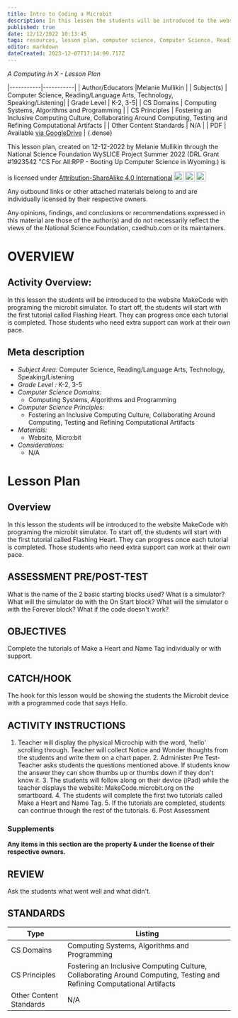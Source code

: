 ```yaml
---
title: Intro to Coding a Microbit
description: In this lesson the students will be introduced to the website MakeCode with programing the microbit simulator. To start off, the students will start with the first tutorial called Flashing Heart. They can progress once each tutorial is completed. Those students who need extra support can work at their own pace.
published: true
date: 12/12/2022 10:13:45
tags: resources, lesson plan, computer science, Computer Science, Reading/Language Arts, Technology, Speaking/Listening 
editor: markdown
dateCreated: 2023-12-07T17:14:09.717Z
---
```

*A Computing in X - Lesson Plan*

|-----------|-----------|
| Author/Educators |Melanie Mullikin |
| Subject(s) | Computer Science, Reading/Language Arts, Technology, Speaking/Listening|
| Grade Level | K-2, 3-5|
| CS Domains | Computing Systems, Algorithms and Programming |
| CS Principles | Fostering an Inclusive Computing Culture, Collaborating Around Computing, Testing and Refining Computational Artifacts |
| Other Content Standards | N/A | 
| PDF | Available [via GoogleDrive](https://drive.google.com/open?id=1wG27uXYhHM8KJ3VbRPluZXTWr6VWWyVJ) |
{.dense}






This lesson plan, created on 12-12-2022 by Melanie Mullikin through the National Science Foundation WySLICE Project Summer 2022 (DRL Grant #1923542 "CS For All:RPP - Booting Up Computer Science in Wyoming.) is  <p xmlns:cc="http://creativecommons.org/ns#" >  is licensed under <a href="http://creativecommons.org/licenses/by-sa/4.0/?ref=chooser-v1" target="_blank" rel="license noopener noreferrer" style="display:inline-block;">Attribution-ShareAlike 4.0 International<img style="height:22px!important;margin-left:3px;vertical-align:text-bottom;" src="https://mirrors.creativecommons.org/presskit/icons/cc.svg?ref=chooser-v1"><img style="height:22px!important;margin-left:3px;vertical-align:text-bottom;" src="https://mirrors.creativecommons.org/presskit/icons/by.svg?ref=chooser-v1"><img style="height:22px!important;margin-left:3px;vertical-align:text-bottom;" src="https://mirrors.creativecommons.org/presskit/icons/sa.svg?ref=chooser-v1"></a></p>


Any outbound links or other attached materials belong to and are individually licensed by their respective owners. 


Any opinions, findings, and conclusions or recommendations expressed in this material are those of the author(s) and do not necessarily reflect the views of the National Science Foundation, cxedhub.com or its maintainers.


# OVERVIEW
## Activity Overview:  
In this lesson the students will be introduced to the website MakeCode with programing the microbit simulator. To start off, the students will start with the first tutorial called Flashing Heart. They can progress once each tutorial is completed. Those students who need extra support can work at their own pace.
## Meta description
+ *Subject Area:* Computer Science, Reading/Language Arts, Technology, Speaking/Listening 
+ *Grade Level :* K-2, 3-5 
+ *Computer Science Domains:*
   + Computing Systems, Algorithms and Programming
+ *Computer Science Principles:*
   + Fostering an Inclusive Computing Culture, Collaborating Around Computing, Testing and Refining Computational Artifacts
+ *Materials:* 
   + Website, Micro:bit
+ *Considerations:*
   + N/A


# Lesson Plan
## Overview
In this lesson the students will be introduced to the website MakeCode with programing the microbit simulator. To start off, the students will start with the first tutorial called Flashing Heart. They can progress once each tutorial is completed. Those students who need extra support can work at their own pace.
## ASSESSMENT PRE/POST-TEST
What is the name of the 2 basic starting blocks used? What is a simulator? What will the simulator do with the On Start block? What will the simulator o with the Forever block? What if the code doesn't work?
## OBJECTIVES
Complete the tutorials of Make a Heart and Name Tag individually or with support.


## CATCH/HOOK
The hook for this lesson would be showing the students the Microbit device with a programmed code that says Hello.


## ACTIVITY INSTRUCTIONS
1. Teacher will display the physical Microchip with the word, 'hello' scrolling through. Teacher will collect Notice and Wonder thoughts from the students and write them on a chart paper. 2. Administer Pre Test-Teacher asks students the questions mentioned above. If students know the answer they can show thumbs up or thumbs down if they don't know it. 3. The students will follow along on their device (iPad) while the teacher displays the website: MakeCode.microbit.org on the smartboard. 4. The students will complete the first two tutorials called Make a Heart and Name Tag. 5. If the tutorials are completed, students can continue through the rest of the tutorials. 6. Post Assessment


### Supplements
**Any items in this section are the property & under the license of their respective owners.**






## REVIEW
Ask the students what went well and what didn't.
## STANDARDS        
| Type | Listing | 
|-----------|-----------|
| CS Domains  | Computing Systems, Algorithms and Programming|
| CS Principles   | Fostering an Inclusive Computing Culture, Collaborating Around Computing, Testing and Refining Computational Artifacts|
| Other Content Standards | N/A  |